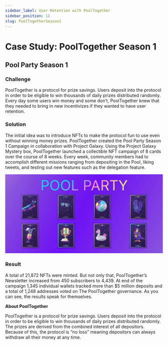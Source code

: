 ```yaml
---
sidebar_label: User Retention with PoolTogether
sidebar_position: 11
slug: PoolTogetherSeason1
---
```

# Case Study: PoolTogether Season 1

## Pool Party Season 1

### Challenge

PoolTogether is a protocol for prize savings. Users deposit into the protocol in order to be eligible to win thousands of daily prizes distributed randomly. Every day some users win money and some don’t, PoolTogether knew that they needed to bring in new incentivizes if they wanted to have user retention. 

### Solution

The initial idea was to introduce NFTs to make the protocol fun to use even without winning money prizes. PoolTogether created the Pool Party Season 1 Campaign in collaboration with Project Galaxy. Using the Project Galaxy Mystery box, PoolTogether launched a collectible NFT campaign of 8 cards over the course of 8 weeks. Every week, community members had to accomplish different missions ranging from depositing in the Pool, liking tweets, and testing out new features such as the delegation feature.  

![poolpartyyy1.png](assets/poolpartyyy1.png)

### Result

A total of 21,872 NFTs were minted. But not only that, PoolTogether’s Newsletter increased from 450 subscribers to 4,439. At end of the campaign 1,345 individual wallets tracked more than $5 million deposits and a total of 1,248 addresses voted on The PoolTogether governance. As you can see, the results speak for themselves.

**About PoolTogether**

PoolTogether is a protocol for prize savings. Users deposit into the protocol in order to be eligible to win thousands of daily prizes distributed randomly. The prizes are derived from the combined interest of all depositors. Because of this, the protocol is “no loss” meaning depositors can always withdraw all their money at any time.